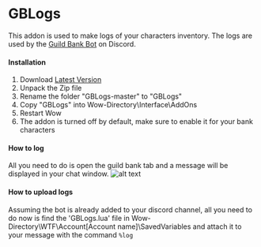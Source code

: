 # GBLogs
This addon is used to make logs of your characters inventory. The logs are used by the [Guild Bank Bot](https://top.gg/bot/782103493598117930) on Discord.
#### Installation
1. Download [Latest Version](https://github.com/AveDominiInferni/GBLogs/archive/refs/heads/master.zip)
2. Unpack the Zip file
3. Rename the folder "GBLogs-master" to "GBLogs"
4. Copy "GBLogs" into Wow-Directory\Interface\AddOns
5. Restart Wow
6. The addon is turned off by default, make sure to enable it for your bank characters
#### How to log
All you need to do is open the guild bank tab and a message will be displayed in your chat window.
![alt text](https://i.postimg.cc/dVQPq5Jx/logged.png)
#### How to upload logs
Assuming the bot is already added to your discord channel, all you need to do now is find the 'GBLogs.lua' file in Wow-Directory\WTF\Account\[Account name]\SavedVariables and attach it to your message with the command ```%log```
